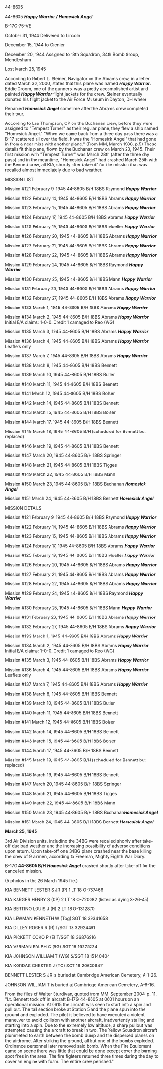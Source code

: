 





44-8605






 




44-8605 ***Happy Warrior*** ***/ Homesick Angel***

B-17G-75-VE

October 31, 1944 Delivered to Lincoln

December 15, 1944 to Grenier

December 20, 1944 Assigned to 18th Squadron, 34th
Bomb Group, Mendlesham

Lost March 25, 1945

According to Robert L. Steiner, Navigator on the Abrams
crew, in a letter dated March 30, 2000, states that this plane was named ***Happy
Warrior***. Eddie Croom, one of the gunners, was a pretty accomplished
artist and painted ***Happy Warrior*** flight jackets for the crew.
Steiner eventually donated his flight jacket to the Air Force Museum in Dayton,
OH where

Renamed ***Homesick Angel*** sometime after the
Abrams crew completed their tour.

According to Les Thompson, CP on the Buchanan crew, before
they were assigned to "Tempest Turner" as their regular plane, they
flew a ship named "Homesick Angel." "When we came back from a
three day pass there was a B-17 scattered all over the field. It was the
"Homesick Angel" that had gone in from a near miss with another
plane." (From MM, March 1988, p.5) These details fit this plane, flown by
the Buchanan crew on March 23, 1945\. Their first mission with "Tempest
Turner" was March 28th (after the three day pass) and in the meantime,
"Homesick Angel" had crashed March 25th with the Bennett crew, all
KIA, shortly after take-off for the mission that was recalled almost
immediately due to bad weather.

 

MISSION LIST  

  


Mission #121 February 9, 1945 44-8605 B/H 18BS Raymond ***Happy
Warrior***

Mission #122 February 14, 1945 44-8605 B/H 18BS Abrams ***Happy
Warrior***

Mission #123 February 15, 1945 44-8605 B/H 18BS Abrams ***Happy
Warrior***

Mission #124 February 17, 1945 44-8605 B/H 18BS Abrams ***Happy
Warrior***

Mission #125 February 19, 1945 44-8605 B/H 18BS Mueller ***Happy
Warrior***

Mission #126 February 20, 1945 44-8605 B/H 18BS Abrams ***Happy
Warrior***

Mission #127 February 21, 1945 44-8605 B/H 18BS Abrams ***Happy
Warrior***

Mission #128 February 22, 1945 44-8605 B/H 18BS Abrams ***Happy
Warrior***

Mission #129 February 24, 1945 44-8605 B/H 18BS Raymond ***Happy
Warrior***

Mission #130 February 25, 1945 44-8605 B/H 18BS Mann ***Happy
Warrior***

Mission #131 February 26, 1945 44-8605 B/H 18BS Abrams ***Happy
Warrior***

Mission #132 February 27, 1945 44-8605 B/H 18BS Abrams ***Happy
Warrior***

Mission #133 March 1, 1945 44-8605 B/H 18BS Abrams ***Happy
Warrior***

Mission #134 March 2, 1945 44-8605 B/H 18BS Abrams ***Happy
Warrior***
Initial E/A claims: 1-0-0. Credit 1 damaged to Reo (WG)

Mission #135 March 3, 1945 44-8605 B/H 18BS Abrams ***Happy
Warrior***

Mission #136 March 4, 1945 44-8605 B/H 18BS Abrams ***Happy
Warrior***
Leaflets only

Mission #137 March 7, 1945 44-8605 B/H 18BS Abrams ***Happy
Warrior***

Mission #138 March 8, 1945 44-8605 B/H 18BS Bennett

Mission #139 March 10, 1945 44-8605 B/H 18BS Butler

Mission #140 March 11, 1945 44-8605 B/H 18BS Bennett

Mission #141 March 12, 1945 44-8605 B/H 18BS Bolser

Mission #142 March 14, 1945 44-8605 B/H 18BS Bennett

Mission #143 March 15, 1945 44-8605 B/H 18BS Bolser

Mission #144 March 17, 1945 44-8605 B/H 18BS Bennett

Mission #145 March 18, 1945 44-8605 B/H (scheduled for
Bennett but replaced)

Mission #146 March 19, 1945 44-8605 B/H 18BS Bennett

Mission #147 March 20, 1945 44-8605 B/H 18BS Springer

Mission #148 March 21, 1945 44-8605 B/H 18BS Tigges

Mission #149 March 22, 1945 44-8605 B/H 18BS Mann

Mission #150 March 23, 1945 44-8605 B/H 18BS Buchanan ***Homesick
Angel***

Mission #151 March 24, 1945 44-8605 B/H 18BS Bennett ***Homesick
Angel***

MISSION DETAILS  

  

Mission #121 February 9, 1945 44-8605 B/H 18BS Raymond ***Happy Warrior***

Mission #122 February 14, 1945 44-8605 B/H 18BS Abrams ***Happy
Warrior***

Mission #123 February 15, 1945 44-8605 B/H 18BS Abrams ***Happy
Warrior***

Mission #124 February 17, 1945 44-8605 B/H 18BS Abrams ***Happy
Warrior***

Mission #125 February 19, 1945 44-8605 B/H 18BS Mueller ***Happy
Warrior***

Mission #126 February 20, 1945 44-8605 B/H 18BS Abrams ***Happy
Warrior***

Mission #127 February 21, 1945 44-8605 B/H 18BS Abrams ***Happy
Warrior***

Mission #128 February 22, 1945 44-8605 B/H 18BS Abrams ***Happy
Warrior***

Mission #129 February 24, 1945 44-8605 B/H 18BS Raymond ***Happy
Warrior***

Mission #130 February 25, 1945 44-8605 B/H 18BS Mann ***Happy
Warrior***

Mission #131 February 26, 1945 44-8605 B/H 18BS Abrams ***Happy
Warrior***

Mission #132 February 27, 1945 44-8605 B/H 18BS Abrams ***Happy
Warrior***

Mission #133 March 1, 1945 44-8605 B/H 18BS Abrams ***Happy
Warrior***

Mission #134 March 2, 1945 44-8605 B/H 18BS Abrams ***Happy
Warrior***
Initial E/A claims: 1-0-0. Credit 1 damaged to Reo (WG)

Mission #135 March 3, 1945 44-8605 B/H 18BS Abrams ***Happy
Warrior***

Mission #136 March 4, 1945 44-8605 B/H 18BS Abrams ***Happy
Warrior***
Leaflets only

Mission #137 March 7, 1945 44-8605 B/H 18BS Abrams ***Happy
Warrior***

Mission #138 March 8, 1945 44-8605 B/H 18BS Bennett

Mission #139 March 10, 1945 44-8605 B/H 18BS Butler

Mission #140 March 11, 1945 44-8605 B/H 18BS Bennett

Mission #141 March 12, 1945 44-8605 B/H 18BS Bolser

Mission #142 March 14, 1945 44-8605 B/H 18BS Bennett

Mission #143 March 15, 1945 44-8605 B/H 18BS Bolser

Mission #144 March 17, 1945 44-8605 B/H 18BS Bennett

Mission #145 March 18, 1945 44-8605 B/H (scheduled for Bennett
but replaced)

Mission #146 March 19, 1945 44-8605 B/H 18BS Bennett

Mission #147 March 20, 1945 44-8605 B/H 18BS Springer

Mission #148 March 21, 1945 44-8605 B/H 18BS Tigges

Mission #149 March 22, 1945 44-8605 B/H 18BS Mann

Mission #150 March 23, 1945 44-8605 B/H 18BS Buchanan***Homesick Angel***

Mission #151 March 24, 1945 44-8605 B/H 18BS Bennett ***Homesick
Angel***

**March 25, 1945**

3rd Air Division units, including the 34BG were recalled
shortly after take-off due bad weather and the increasing possibility of
adverse conditions upon return. Upon take-off one 34BG plane crashed near the
base killing the crew of 9 airmen, according to Freeman, Mighty Eighth
War Diary.

B-17G **44-8605 B/H** ***Homesick Angel***
crashed shortly after take-off for the cancelled mission.

(5 photos in the 26 March 1945 file.)

KIA BENNETT LESTER S JR (P) 1
LT
18 O-767466

KIA KARGER HENRY S (CP) 2
LT
18 O-720082
(listed as dying 3-26-45)

KIA BERTINO LOUIS J (N)  2
LT
18 O-1312870

KIA LEWMAN KENNETH W (Tog)  SGT
18 39341658

KIA DILLEY ROGER R (R)  T/SGT
18 32924461

KIA PICKETT OCKO P (E)  T/SGT
18 36876916

KIA VERMAN RALPH C (BG)  SGT
18 16275224

KIA JOHNSON WILLIAM T (WG)  S/SGT
18 15140404

KIA KORDAS CHESTER J (TG)  SGT
18 20630647

BENNETT LESTER S JR is buried at Cambridge American
Cemetery, A-1-26.

JOHNSON WILLIAM T is buried at Cambridge American Cemetery,
A-6-16.

From the files of Walter Sturdivan, quoted from MM,
September 2004, p. 11\. "Lt. Bennett took off in aircraft B-17G 44-8605 at
0601 hours on an operational mission. At 0615 the aircraft was seen to start
into a spin and pull out. The tail section broke at Station 5 and the plane
spun into the ground and exploded. The pilot is believed to have executed a
violent maneuver to avoid collision with another aircraft, inadvertently
stalling and starting into a spin. Due to the extremely low altitude, a sharp
pullout was attempted causing the aircraft to break in two. The Yellow Squadron
aircraft plummeted to earth between the bomb dump and the dispersed planes on
the airdrome. After striking the ground, all but one of the bombs exploded.
Ordinance personnel later removed said bomb. When the Fire Equipment came on
scene there was little that could be done except cover the burning spot fires
in the area. The fire fighters returned three times during the day to cover an
engine with foam. The entire crew perished."




